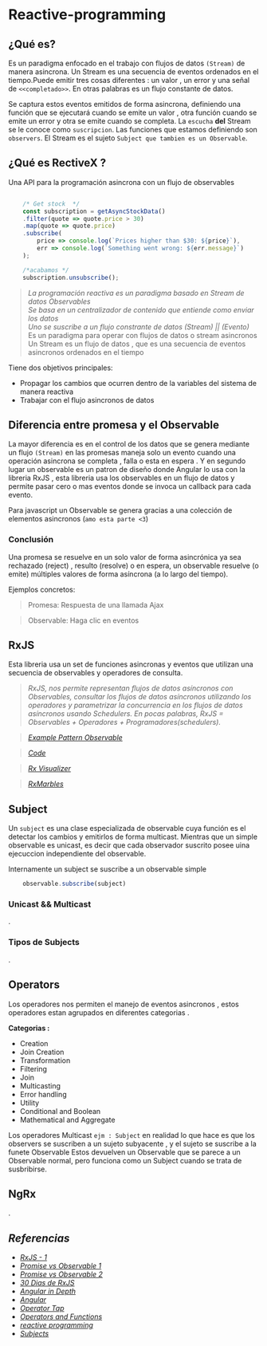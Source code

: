 # **Reactive-programming**

## ¿Qué es?

Es un paradigma enfocado en el trabajo con flujos de datos `(Stream)` de manera asincrona. Un Stream es una secuencia de eventos ordenados en el tiempo.Puede emitir tres cosas diferentes : un valor , un error y una señal de `<<completado>>`. En otras palabras es un flujo constante de datos.

Se captura estos eventos emitidos de forma asincrona, definiendo una función que se ejecutará cuando se emite un valor , otra función cuando se emite un error y otra se emite cuando se completa. La `escucha` **del** Stream se le conoce como `suscripcion`.
Las funciones que estamos definiendo son `observers`. El Stream es el sujeto `Subject que tambien es un Observable`.

## **¿Qué es RectiveX ?**

Una API para la programación asincrona con un flujo de observables

````javascript

    /* Get stock  */
    const subscription = getAsyncStockData()
    .filter(quote => quote.price > 30)
    .map(quote => quote.price)
    .subscribe(
        price => console.log(`Prices higher than $30: ${price}`),
        err => console.log(`Something went wrong: ${err.message}`)
    );

    /*acabamos */
    subscription.unsubscribe();

````

> *La programación reactiva es un paradigma basado en Stream de datos Observables*
> <br>*Se basa en un centralizador de contenido que entiende como enviar los datos*
> <br>*Uno se suscribe a un flujo constrante de datos (Stream) || (Evento)*
> <br> Es un paradigma para operar con flujos de datos o stream asincronos
> <br> Un Stream es un flujo de datos , que es una secuencia de eventos asincronos ordenados en el tiempo

Tiene dos objetivos principales:

- Propagar los cambios que ocurren dentro de la variables del sistema de manera reactiva
- Trabajar con el flujo asincronos de datos

## **Diferencia entre promesa y el Observable**

La mayor diferencia es en el control de los datos que se genera mediante un flujo `(Stream)`
en las promesas maneja solo un evento cuando una operación asincrona se completa , falla o esta en espera .
Y en segundo lugar un observable es un patron de diseño donde Angular lo usa con la libreria RxJS , esta libreria usa los observables en un flujo de datos y permite pasar cero o mas eventos donde se invoca un callback para cada evento.

Para javascript un Observable se genera gracias a una colección de elementos asincronos (`amo esta parte <3`)

### **Conclusión**

Una promesa se resuelve en un solo valor de forma asincrónica ya sea rechazado (reject) , resulto (resolve) o en espera, un observable resuelve (o emite) múltiples valores de forma asíncrona (a lo largo del tiempo).

Ejemplos concretos:

> Promesa: Respuesta de una llamada Ajax

> Observable: Haga clic en eventos

## **RxJS**

Esta libreria usa un set de funciones asincronas y eventos que utilizan una secuencia de observables y operadores de consulta.

> *RxJS, nos permite representan flujos de datos asíncronos con Observables, consultar los flujos de datos asíncronos utilizando los operadores y parametrizar la concurrencia en los flujos de datos asíncronos usando Schedulers. En pocas palabras, RxJS = Observables + Operadores + Programadores(schedulers).*

> *[*Example Pattern Observable*](https://gist.github.com/MaurickThom/c422815b5ccbeded727bad0dd4a4c3fc)*

> *[*Code*](https://github.com/MaurickThom/Reactive-programming/blob/master/001/rxjs1/src/app/app.component.ts)*

> *[*Rx Visualizer*](https://rxviz.com)*

> *[*RxMarbles*](https://rxmarbles.com/#from)*

## **Subject**

Un `subject` es una clase especializada de observable cuya función es el detectar los cambios y emitirlos de forma multicast.
Mientras que un simple observable es unicast, es decir que cada observador suscrito posee uina ejecuccion independiente del observable.

Internamente un subject se suscribe a un observable simple

````javascript
    observable.subscribe(subject)
````

### **Unicast && Multicast**

.

### **Tipos de Subjects**

.

## **Operators**

Los operadores nos permiten el manejo de eventos asincronos , estos operadores estan agrupados en diferentes categorias .

**Categorias :**

- Creation
- Join Creation
- Transformation
- Filtering
- Join
- Multicasting
- Error handling
- Utility
- Conditional and Boolean
- Mathematical and Aggregate 

Los operadores Multicast `ejm : Subject` en realidad lo que hace es que los observers se suscriben a un sujeto subyacente , y el sujeto se suscribe a la funete Observable
Estos devuelven un Observable que se parece a un Observable normal, pero funciona como un Subject cuando se trata de susbribirse.

## **NgRx**

.

## *Referencias*

- [*RxJS - 1*](https://www.adictosaltrabajo.com/2017/11/14/programacion-reactiva-uso-de-la-libreria-rxjs/)
- [*Promise vs Observable 1*](https://es.stackoverflow.com/questions/74930/angular-diferencia-entre-observable-y-promise)
- [*Promise vs Observable 2*](https://www.arquitecturajava.com/promise-vs-observable-en-javascript/)
- [*30 Dias de RxJS*](https://medium.com/@jorgeucano/30-días-con-rxjs-día-1-e911e68f6063)
- [*Angular in Depth*](https://blog.angularindepth.com/the-best-way-to-unsubscribe-rxjs-observable-in-the-angular-applications-d8f9aa42f6a0)
- [*Angular*](https://www.concretepage.com/angular/)
- [*Operator Tap*](https://www.concretepage.com/angular/angular-rxjs-tap)
- [*Operators and Functions*](https://blog.angularindepth.com/mastering-rxjs-operators-and-functions-that-can-bite-you-when-you-dont-expect-cb2047cf5d4c)
- [*reactive programming*](https://pablomagaz.com/blog/programacion-reactiva-con-rxjs)
- [*Subjects*](https://pablomagaz.com/blog/rxjs-subjects-que-son-como-funcionan)
